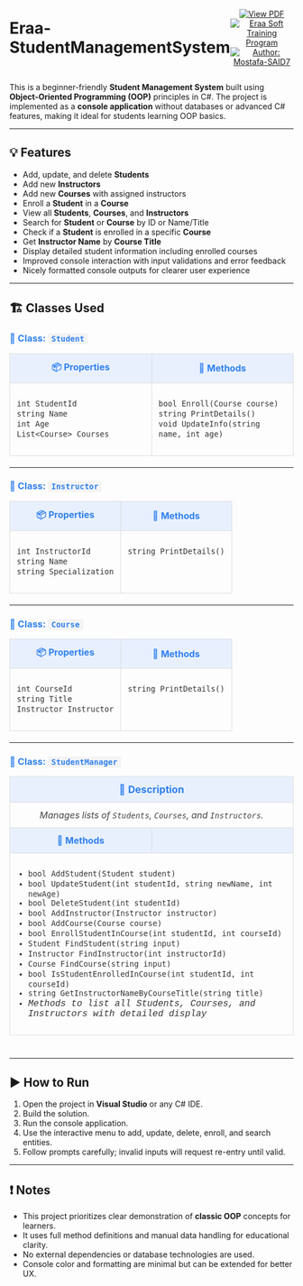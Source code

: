 <div style="display: flex; justify-content: space-between; align-items: center;">
  <h1 style="margin: 0;">Eraa-StudentManagementSystem</h1>
  <p align="center">
 <a href="https://drive.google.com/file/d/1nDRjhbqct12RlGyURuJaomuu0FQKosYx/view?usp=sharing" target="_blank" rel="noopener noreferrer">
    <img src="https://img.shields.io/badge/PDF-View%20Struct%20vs%20Class%20vs%20Record-D44638?style=flat&logo=adobe&logoColor=white" alt="View PDF" />
  </a>
  <a href="https://www.facebook.com/eraasoft" target="_blank" rel="noopener noreferrer">
    <img src="https://img.shields.io/badge/Built%20with-Eraa%20Soft%20Training%20Program-1877F2?style=flat&logo=facebook&logoColor=white" alt="Eraa Soft Training Program" />
  </a>
 <a href="https://github.com/Mostafa-SAID7" target="_blank" rel="noopener noreferrer">
  <img src="https://img.shields.io/badge/Author-Mostafa--SAID7-000?style=flat&logo=github&logoColor=white" alt="Author: Mostafa-SAID7" />
</a>
  </p>
</div>


This is a beginner-friendly **Student Management System** built using **Object-Oriented Programming (OOP)** principles in C#. The project is implemented as a **console application** without databases or advanced C# features, making it ideal for students learning OOP basics.



---

## 💡 Features

- Add, update, and delete **Students**
- Add new **Instructors**
- Add new **Courses** with assigned instructors
- Enroll a **Student** in a **Course**
- View all **Students**, **Courses**, and **Instructors**
- Search for **Student** or **Course** by ID or Name/Title
- Check if a **Student** is enrolled in a specific **Course**
- Get **Instructor Name** by **Course Title**
- Display detailed student information including enrolled courses
- Improved console interaction with input validations and error feedback
- Nicely formatted console outputs for clearer user experience

---

## 🏗️ Classes Used
<h3 align="left" style="color:#2F80ED;">📘 Class: <code style="background:#f4f4f4; padding:2px 6px; border-radius:4px;">Student</code></h3>

<table style="width:100%; border-collapse:collapse; margin-bottom:20px;">
  <tr style="background:#e8f0fe; text-align:center; font-weight:bold; color:#2F80ED;">
    <td style="border:1px solid #ddd; padding:12px; width:50%;">📦 Properties</td>
    <td style="border:1px solid #ddd; padding:12px; width:50%;">🔧 Methods</td>
  </tr>
  <tr style="vertical-align:top;">
    <td style="border:1px solid #ddd; padding:12px;">
      <ul style="list-style-type:none; padding-left:0; color:#333; font-family: 'Courier New', Courier, monospace;">
        <li><code>int StudentId</code></li>
        <li><code>string Name</code></li>
        <li><code>int Age</code></li>
        <li><code>List&lt;Course&gt; Courses</code></li>
      </ul>
    </td>
    <td style="border:1px solid #ddd; padding:12px;">
      <ul style="list-style-type:none; padding-left:0; color:#333; font-family: 'Courier New', Courier, monospace;">
        <li><code>bool Enroll(Course course)</code></li>
        <li><code>string PrintDetails()</code></li>
        <li><code>void UpdateInfo(string name, int age)</code></li>
      </ul>
    </td>
  </tr>
</table>

---

<h3 align="left" style="color:#2F80ED;">📘 Class: <code style="background:#f4f4f4; padding:2px 6px; border-radius:4px;">Instructor</code></h3>

<table style="width:100%; border-collapse:collapse; margin-bottom:20px;">
  <tr style="background:#e8f0fe; text-align:center; font-weight:bold; color:#2F80ED;">
    <td style="border:1px solid #ddd; padding:12px; width:50%;">📦 Properties</td>
    <td style="border:1px solid #ddd; padding:12px; width:50%;">🔧 Methods</td>
  </tr>
  <tr style="vertical-align:top;">
    <td style="border:1px solid #ddd; padding:12px;">
      <ul style="list-style-type:none; padding-left:0; color:#333; font-family: 'Courier New', Courier, monospace;">
        <li><code>int InstructorId</code></li>
        <li><code>string Name</code></li>
        <li><code>string Specialization</code></li>
      </ul>
    </td>
    <td style="border:1px solid #ddd; padding:12px;">
      <ul style="list-style-type:none; padding-left:0; color:#333; font-family: 'Courier New', Courier, monospace;">
        <li><code>string PrintDetails()</code></li>
      </ul>
    </td>
  </tr>
</table>

---

<h3 align="left" style="color:#2F80ED;">📘 Class: <code style="background:#f4f4f4; padding:2px 6px; border-radius:4px;">Course</code></h3>

<table style="width:100%; border-collapse:collapse; margin-bottom:20px;">
  <tr style="background:#e8f0fe; text-align:center; font-weight:bold; color:#2F80ED;">
    <td style="border:1px solid #ddd; padding:12px; width:50%;">📦 Properties</td>
    <td style="border:1px solid #ddd; padding:12px; width:50%;">🔧 Methods</td>
  </tr>
  <tr style="vertical-align:top;">
    <td style="border:1px solid #ddd; padding:12px;">
      <ul style="list-style-type:none; padding-left:0; color:#333; font-family: 'Courier New', Courier, monospace;">
        <li><code>int CourseId</code></li>
        <li><code>string Title</code></li>
        <li><code>Instructor Instructor</code></li>
      </ul>
    </td>
    <td style="border:1px solid #ddd; padding:12px;">
      <ul style="list-style-type:none; padding-left:0; color:#333; font-family: 'Courier New', Courier, monospace;">
        <li><code>string PrintDetails()</code></li>
      </ul>
    </td>
  </tr>
</table>

---

<h3 align="left" style="color:#2F80ED;">📘 Class: <code style="background:#f4f4f4; padding:2px 6px; border-radius:4px;">StudentManager</code></h3>

<table style="width:100%; border-collapse:collapse; margin-bottom:40px;">
  <tr style="background:#e8f0fe; font-weight:bold; color:#2F80ED;">
    <td colspan="2" style="border:1px solid #ddd; padding:12px; text-align:center; font-size:1.1em;">📃 Description</td>
  </tr>
  <tr>
    <td colspan="2" style="border:1px solid #ddd; padding:12px; font-style:italic; color:#444; text-align:center;">
      Manages lists of <code>Students</code>, <code>Courses</code>, and <code>Instructors</code>.
    </td>
  </tr>
  <tr style="background:#e8f0fe; text-align:center; font-weight:bold; color:#2F80ED;">
    <td style="border:1px solid #ddd; padding:12px; width:50%;">🔧 Methods</td>
    <td style="border:1px solid #ddd; padding:12px; width:50%;"></td>
  </tr>
  <tr style="vertical-align:top;">
    <td colspan="2" style="border:1px solid #ddd; padding:12px; font-family: 'Courier New', Courier, monospace; color:#333;">
      <ul style="list-style-type:disc; padding-left:20px;">
        <li><code>bool AddStudent(Student student)</code></li>
        <li><code>bool UpdateStudent(int studentId, string newName, int newAge)</code></li>
        <li><code>bool DeleteStudent(int studentId)</code></li>
        <li><code>bool AddInstructor(Instructor instructor)</code></li>
        <li><code>bool AddCourse(Course course)</code></li>
        <li><code>bool EnrollStudentInCourse(int studentId, int courseId)</code></li>
        <li><code>Student FindStudent(string input)</code></li>
        <li><code>Instructor FindInstructor(int instructorId)</code></li>
        <li><code>Course FindCourse(string input)</code></li>
        <li><code>bool IsStudentEnrolledInCourse(int studentId, int courseId)</code></li>
        <li><code>string GetInstructorNameByCourseTitle(string title)</code></li>
        <li><em>Methods to list all Students, Courses, and Instructors with detailed display</em></li>
      </ul>
    </td>
  </tr>
</table>

---

## ▶️ How to Run

1. Open the project in **Visual Studio** or any C# IDE.
2. Build the solution.
3. Run the console application.
4. Use the interactive menu to add, update, delete, enroll, and search entities.
5. Follow prompts carefully; invalid inputs will request re-entry until valid.

---

## ❗ Notes

- This project prioritizes clear demonstration of **classic OOP** concepts for learners.
- It uses full method definitions and manual data handling for educational clarity.
- No external dependencies or database technologies are used.
- Console color and formatting are minimal but can be extended for better UX.




